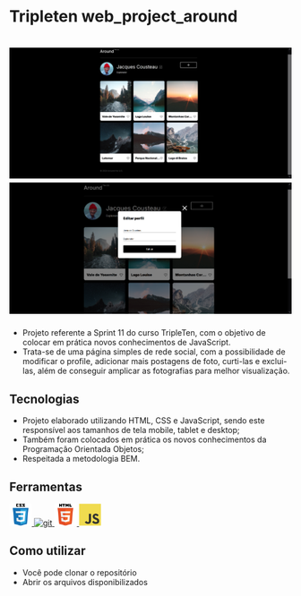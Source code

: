 # Tripleten web_project_around

<h1 align="center">
  <img src="./src/github/Page-1.png">
  <img src="./src/github/Page-2.png">
</h1>
 
- Projeto referente a Sprint 11 do curso TripleTen, com o objetivo de colocar em prática novos conhecimentos de JavaScript.
- Trata-se de uma página simples de rede social, com a possibilidade de modificar o profile, adicionar mais postagens de foto, curti-las e exclui-las, além de conseguir amplicar as fotografias para melhor visualização.

## Tecnologias

- Projeto elaborado utilizando HTML, CSS e JavaScript, sendo este responsível aos tamanhos de tela mobile, tablet e desktop;
- Também foram colocados em prática os novos conhecimentos da Programação Orientada Objetos;
- Respeitada a metodologia BEM.

## Ferramentas

<p align="left"> <a href="https://www.w3schools.com/css/" target="_blank" rel="noreferrer"> <img src="https://raw.githubusercontent.com/devicons/devicon/master/icons/css3/css3-original-wordmark.svg" alt="css3" width="40" height="40"/> </a> <a href="https://git-scm.com/" target="_blank" rel="noreferrer"> <img src="https://www.vectorlogo.zone/logos/git-scm/git-scm-icon.svg" alt="git" width="40" height="40"/> </a> <a href="https://www.w3.org/html/" target="_blank" rel="noreferrer"> <img src="https://raw.githubusercontent.com/devicons/devicon/master/icons/html5/html5-original-wordmark.svg" alt="html5" width="40" height="40"/> </a> <a href="https://developer.mozilla.org/en-US/docs/Web/JavaScript" target="_blank" rel="noreferrer"> <img src="https://raw.githubusercontent.com/devicons/devicon/master/icons/javascript/javascript-original.svg" alt="javascript" width="40" height="40"/> </a> </p>

## Como utilizar

- Você pode clonar o repositório
- Abrir os arquivos disponibilizados
